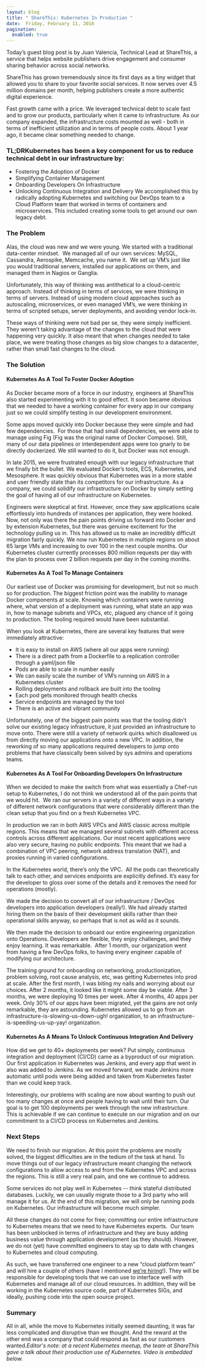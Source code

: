 ```yaml
---
layout: blog
title: " ShareThis: Kubernetes In Production "
date:  Friday, February 11, 2016
pagination:
  enabled: true
---
```

Today’s guest blog post is by Juan Valencia, Technical Lead at ShareThis, a service that helps website publishers drive engagement and consumer sharing behavior across social networks.

ShareThis has grown tremendously since its first days as a tiny widget that allowed you to share to your favorite social services. It now serves over 4.5 million domains per month, helping publishers create a more authentic digital experience.

Fast growth came with a price. We leveraged technical debt to scale fast and to grow our products, particularly when it came to infrastructure. As our company expanded, the infrastructure costs mounted as well - both in terms of inefficient utilization and in terms of people costs. About 1 year ago, it became clear something needed to change.

### TL;DRKubernetes has been a key component for us to reduce technical debt in our infrastructure by:

* Fostering the Adoption of Docker
* Simplifying Container Management
* Onboarding Developers On Infrastructure
* Unlocking Continuous Integration and Delivery
We accomplished this by radically adopting Kubernetes and switching our DevOps team to a Cloud Platform team that worked in terms of containers and microservices. This included creating some tools to get around our own legacy debt.  

### The Problem

Alas, the cloud was new and we were young. We started with a traditional data-center mindset. &nbsp;We managed all of our own services: MySQL, Cassandra, Aerospike, Memcache, you name it. &nbsp;We set up VM’s just like you would traditional servers, installed our applications on them, and managed them in Nagios or Ganglia.

Unfortunately, this way of thinking was antithetical to a cloud-centric approach. Instead of thinking in terms of services, we were thinking in terms of servers. Instead of using modern cloud approaches such as autoscaling, microservices, or even managed VM’s, we were thinking in terms of scripted setups, server deployments, and avoiding vendor lock-in.

These ways of thinking were not bad per se, they were simply inefficient. They weren’t taking advantage of the changes to the cloud that were happening very quickly. It also meant that when changes needed to take place, we were treating those changes as big slow changes to a datacenter, rather than small fast changes to the cloud.

### The Solution

#### Kubernetes As A Tool To Foster Docker Adoption

As Docker became more of a force in our industry, engineers at ShareThis also started experimenting with it to good effect. It soon became obvious that we needed to have a working container for every app in our company just so we could simplify testing in our development environment.

Some apps moved quickly into Docker because they were simple and had few dependencies. &nbsp;For those that had small dependencies, we were able to manage using Fig (Fig was the original name of Docker Compose). Still, many of our data pipelines or interdependent apps were too gnarly to be directly dockerized. We still wanted to do it, but Docker was not enough.

In late 2015, we were frustrated enough with our legacy infrastructure that we finally bit the bullet. We evaluated Docker’s tools, ECS, Kubernetes, and Mesosphere. It was quickly obvious that Kubernetes was in a more stable and user friendly state than its competitors for our infrastructure. As a company, we could solidify our infrastructure on Docker by simply setting the goal of having all of our infrastructure on Kubernetes.

Engineers were skeptical at first. However, once they saw applications scale effortlessly into hundreds of instances per application, they were hooked. Now, not only was there the pain points driving us forward into Docker and by extension Kubernetes, but there was genuine excitement for the technology pulling us in. This has allowed us to make an incredibly difficult migration fairly quickly. We now run Kubernetes in multiple regions on about 65 large VMs and increasing to over 100 in the next couple months. Our Kubernetes cluster currently processes 800 million requests per day with the plan to process over 2 billion requests per day in the coming months.

#### Kubernetes As A Tool To Manage Containers

Our earliest use of Docker was promising for development, but not so much so for production. The biggest friction point was the inability to manage Docker components at scale. Knowing which containers were running where, what version of a deployment was running, what state an app was in, how to manage subnets and VPCs, etc, plagued any chance of it going to production. The tooling required would have been substantial.



When you look at Kubernetes, there are several key features that were immediately attractive:

* It is easy to install on AWS (where all our apps were running)
* There is a direct path from a Dockerfile to a replication controller through a yaml/json file
* Pods are able to scale in number easily
* We can easily scale the number of VM’s running on AWS in a Kubernetes cluster
* Rolling deployments and rollback are built into the tooling
* Each pod gets monitored through health checks
* Service endpoints are managed by the tool
* There is an active and vibrant community



Unfortunately, one of the biggest pain points was that the tooling didn’t solve our existing legacy infrastructure, it just provided an infrastructure to move onto. There were still a variety of network quirks which disallowed us from directly moving our applications onto a new VPC.&nbsp;In addition, the reworking of so many applications required developers to jump onto problems that have classically been solved by sys admins and operations teams.

#### Kubernetes As A Tool For Onboarding Developers On Infrastructure

When we decided to make the switch from what was essentially a Chef-run setup to Kubernetes, I do not think we understood all of the pain points that we would hit. &nbsp;We ran our servers in a variety of different ways in a variety of different network configurations that were considerably different than the clean setup that you find on a fresh Kubernetes VPC. &nbsp;

In production we ran in both AWS VPCs and AWS classic across multiple regions. This means that we managed several subnets with different access controls across different applications. Our most recent applications were also very secure, having no public endpoints. This meant that we had a combination of VPC peering, network address translation (NAT), and proxies running in varied configurations.

In the Kubernetes world, there’s only the VPC. &nbsp;All the pods can theoretically talk to each other, and services endpoints are explicitly defined. It’s easy for the developer to gloss over some of the details and it removes the need for operations (mostly). &nbsp;

We made the decision to convert all of our infrastructure / DevOps developers into application developers (really!). We had already started hiring them on the basis of their development skills rather than their operational skills anyway, so perhaps that is not as wild as it sounds.

We then made the decision to onboard our entire engineering organization onto Operations. Developers are flexible, they enjoy challenges, and they enjoy learning. It was remarkable. &nbsp;After 1 month, our organization went from having a few DevOps folks, to having every engineer capable of modifying our architecture.

The training ground for onboarding on networking, productionization, problem solving, root cause analysis, etc, was getting Kubernetes into prod at scale. After the first month, I was biting my nails and worrying about our choices. After 2 months, it looked like it might some day be viable. After 3 months, we were deploying 10 times per week. After 4 months, 40 apps per week. Only 30% of our apps have been migrated, yet the gains are not only remarkable, they are astounding. Kubernetes allowed us to go from an infrastructure-is-slowing-us-down-ugh! organization, to an infrastructure-is-speeding-us-up-yay! organization.

#### Kubernetes As A Means To Unlock Continuous Integration And Delivery

How did we get to 40+ deployments per week? Put simply, continuous integration and deployment (CI/CD) came as a byproduct of our migration. Our first application in Kubernetes was Jenkins, and every app that went in also was added to Jenkins. As we moved forward, we made Jenkins more automatic until pods were being added and taken from Kubernetes faster than we could keep track. &nbsp;

Interestingly, our problems with scaling are now about wanting to push out too many changes at once and people having to wait until their turn. Our goal is to get 100 deployments per week through the new infrastructure. This is achievable if we can continue to execute on our migration and on our commitment to a CI/CD process on Kubernetes and Jenkins.

### Next Steps

We need to finish our migration. At this point the problems are mostly solved, the biggest difficulties are in the tedium of the task at hand. To move things out of our legacy infrastructure meant changing the network configurations to allow access to and from the Kubernetes VPC and across the regions. This is still a very real pain, and one we continue to address. &nbsp;

Some services do not play well in Kubernetes -- think stateful distributed databases. Luckily, we can usually migrate those to a 3rd party who will manage it for us. At the end of this migration, we will only be running pods on Kubernetes. Our infrastructure will become much simpler.

All these changes do not come for free; committing our entire infrastructure to Kubernetes means that we need to have Kubernetes experts. &nbsp;Our team has been unblocked in terms of infrastructure and they are busy adding business value through application development (as they should). However, we do not (yet) have committed engineers to stay up to date with changes to Kubernetes and cloud computing. &nbsp;

As such, we have transferred one engineer to a new “cloud platform team” and will hire a couple of others (have I mentioned [we’re hiring](http://www.sharethis.com/hiring.html)!). They will be responsible for developing tools that we can use to interface well with Kubernetes and manage all of our cloud resources. In addition, they will be working in the Kubernetes source code, part of Kubernetes SIGs, and ideally, pushing code into the open source project.

### Summary
All in all, while the move to Kubernetes initially seemed daunting, it was far less complicated and disruptive than we thought. And the reward at the other end was a company that could respond as fast as our customers wanted._Editor's note: at a recent Kubernetes meetup, the team at ShareThis gave a talk about their production use of Kubernetes. Video is embedded below._  
